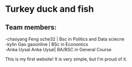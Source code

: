 # Turkey duck and fish
## Team members:
-chaoyang Feng oche32 | Bsc in Politics and Data sciecne  
-kylin Gao gaoonline | BSc in Economics  
-Anka Uysal Anka Uysal| BA/BSC in General Course  

This is my first website! It is very simple, but I'm proud of it.
